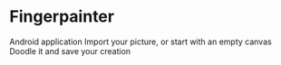 # Fingerpainter
Android application
Import your picture, or start with an empty canvas
Doodle it and save your creation
